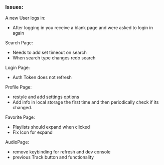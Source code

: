 

### Issues:

A new User logs in:
- After logging in you receive a blank page and were asked to login in again

Search Page:
- Needs to add set timeout on search
- When search type changes redo search

Login Page:
- Auth Token does not refresh

Profile Page:
- restyle and add settings options
- Add info in local storage the first time and then periodically check if its changed.

Favorite Page:
- Playlists should expand when clicked
- Fix Icon for expand

AudioPage:
- remove keybinding for refresh and dev console
- previous Track button and functionality
